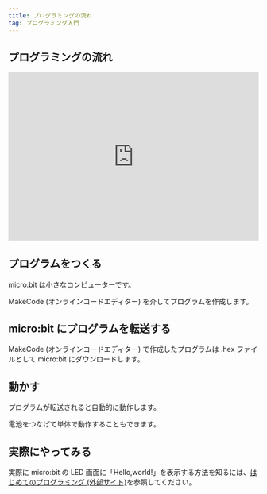 ```yaml
---
title: プログラミングの流れ
tag: プログラミング入門
---
```


## プログラミングの流れ

<div style="width:100%;height:0px;position:relative;padding-bottom:67.353%;"><iframe src="https://streamable.com/e/o84odu?loop=0" frameborder="0" width="100%" height="100%" allowfullscreen style="width:100%;height:100%;position:absolute;left:0px;top:0px;overflow:hidden;" loading="lazy"></iframe></div>

## プログラムをつくる

micro:bit は小さなコンピューターです。

MakeCode (オンラインコードエディター) を介してプログラムを作成します。

## micro:bit にプログラムを転送する

MakeCode (オンラインコードエディター) で作成したプログラムは .hex ファイルとして micro:bit にダウンロードします。

## 動かす

プログラムが転送されると自動的に動作します。

電池をつなげて単体で動作することもできます。

## 実際にやってみる

実際に micro:bit の LED 画面に「Hello,world!」を表示する方法を知るには、[はじめてのプログラミング (外部サイト)](https://sanuki-tech.net/micro-bit/programming/first-step/)を参照してください。
